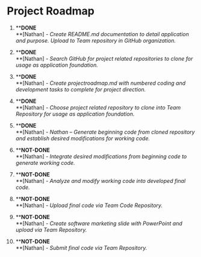 Project Roadmap
===============
01)  **__DONE__\
    **[Nathan] - *Create README.md documentation to detail application and purpose. Upload to Team repository in GitHub organization.*
    
02)  **__DONE__\
    **[Nathan] - *Search GitHub for project related repositories to clone for usage as application foundation.*
    
03)  **__DONE__\
    **[Nathan] - *Create projectroadmap.md with numbered coding and development tasks to complete for project direction.*
    
04)  **__DONE__\
    **[Nathan] - *Choose project related repository to clone into Team Repository for usage as application foundation.*
    
05)  **__DONE__\
    **[Nathan] - *Nathan – Generate beginning code from cloned repository and establish desired modifications for working code.*
    
06)  **__NOT-DONE__\
    **[Nathan] - *Integrate desired modifications from beginning code to generate working code.*
    
07)  **__NOT-DONE__\
    **[Nathan] - *Analyze and modify working code into developed final code.*
    
08)  **__NOT-DONE__\
    **[Nathan] - *Upload final code via Team Code Repository.*
    
09)  **__NOT-DONE__\
    **[Nathan] - *Create software marketing slide with PowerPoint and upload via Team Repository.*
    
10)  **__NOT-DONE__\
    **[Nathan] - *Submit final code via Team Repository.*
